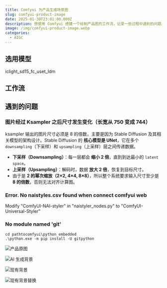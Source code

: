 ```yaml
---
title: Comfyui 为产品生成场景图
slug: comfyui-product-image
date: 2025-01-30T23:01:00.000Z
description: 想使用 Comfyui 搭建一个绘制产品图的工作流，记录一些过程中遇到的问题。
image: /img/comfyui-product-image.webp
categories:
  - AIGC
---
```

## 选用模型

iclight_sd15_fc_uset_Idm

## 工作流

## 遇到的问题

### 图片经过 Ksampler 之后尺寸发生变化（长宽从 750 变成 744）

ksampler 输出的图片尺寸必须是 8 的倍数，主要是因为 Stable Diffusion 及其相关模型的架构设计。Stable Diffusion 的 **核心模型是 UNet**，它在多个 `downsampling`（下采样）和 `upsampling`（上采样）层之间传递数据。

* **下采样（Downsampling）**：每一层都会 **缩小 2 倍**，直到到达最小的 `latent space`。
* **上采样（Upsampling）**：解码时，数据 **放大 2 倍**，恢复到目标尺寸。
* 由于是 **2 的幂次缩放（2×2, 4×4, 8×8）**，所以整个系统要求输入尺寸至少是 **8 的倍数**，否则无法对齐计算图。

### Error. No naistyles.csv found when connect comfyui web

Modify "ComfyUI-NAI-styler" in "naistyler_nodes.py" to "ComfyUI-Universal-Styler"

### No module named 'git'

```shell
cd pathtocomfyui\python_embedded
.\python.exe -m pip install -U gitpython
```

![产品原图](/img/comfyui-product-image-1.webp)

![AI 生成背景](/img/comfyui-product-image-2.webp)

![现有背景](/img/comfyui-product-image-3.webp)

![现有背景替换](/img/comfyui-product-image-4.webp)
